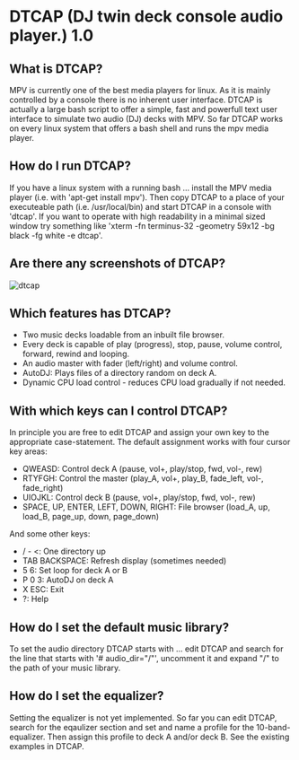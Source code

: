 # DTCAP (DJ twin deck console audio player.) 1.0

## What is DTCAP?
MPV is currently one of the best media players for linux. As it is mainly controlled by a console there is no inherent user interface.
DTCAP is actually a large bash script to offer a simple, fast and powerfull text user interface to simulate two audio (DJ) decks with MPV. So far DTCAP works on every linux system that offers a bash shell and runs the mpv media player.

## How do I run DTCAP?
If you have a linux system with a running bash ... install the MPV media player (i.e. with 'apt-get install mpv'). Then copy DTCAP to a place of your executeable path (i.e. /usr/local/bin) and start DTCAP in a console with 'dtcap'.
If you want to operate with high readability in a minimal sized window try something like 'xterm -fn terminus-32 -geometry 59x12 -bg black -fg white -e dtcap'.

## Are there any screenshots of DTCAP?

![dtcap](https://cloud.githubusercontent.com/assets/16148023/25332135/bc49337a-28e5-11e7-8fa4-fd3b4c96e1c0.jpg)

## Which features has DTCAP?
* Two music decks loadable from an inbuilt file browser.
* Every deck is capable of play (progress), stop, pause, volume control, forward, rewind and looping.
* An audio master with fader (left/right) and volume control.
* AutoDJ: Plays files of a directory random on deck A.
* Dynamic CPU load control - reduces CPU load gradually if not needed.

## With which keys can I control DTCAP?
In principle you are free to edit DTCAP and assign your own key to the appropriate case-statement. The default assignment works with four cursor key areas:
* QWEASD: Control deck A (pause, vol+, play/stop, fwd, vol-, rew)
* RTYFGH: Control the master (play_A, vol+, play_B, fade_left, vol-, fade_right)
* UIOJKL: Control deck B (pause, vol+, play/stop, fwd, vol-, rew)
* SPACE, UP, ENTER, LEFT, DOWN, RIGHT: File browser (load_A, up, load_B, page_up, down, page_down)

And some other keys:
* / - <: One directory up
* TAB BACKSPACE: Refresh display (sometimes needed)
* 5 6: Set loop for deck A or B
* P 0 3: AutoDJ on deck A
* X ESC: Exit
* ?: Help

## How do I set the default music library?
To set the audio directory DTCAP starts with ... edit DTCAP and search for the line that starts with '# audio_dir="/"', uncomment it and expand "/" to the path of your music library.

## How do I set the equalizer?
Setting the equalizer is not yet implemented. So far you can edit DTCAP, search for the eqaulizer section and set and name a profile for the 10-band-equalizer. Then assign this profile to deck A and/or deck B. See the existing examples in DTCAP.
